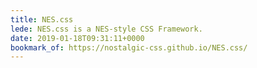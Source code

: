 ```yaml
---
title: NES.css
lede: NES.css is a NES-style CSS Framework.
date: 2019-01-18T09:31:11+0000
bookmark_of: https://nostalgic-css.github.io/NES.css/
---
```

